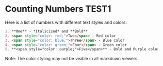 # Counting Numbers TEST1

Here is a list of numbers with different text styles and colors:
```markdown
1. **One** - *Italicized* and **Bold**
2. <span style="color: red;">Two</span> - Red color
3. <span style="color: blue;">Three</span> - Blue color
4. <span style="color: green;">Four</span> - Green color
5. **<span style="color: purple;">Five</span>** - Bold and Purple color
```
Note: The color styling may not be visible in all markdown viewers.
